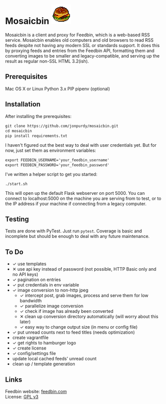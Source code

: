 #  Mosaicbin ![Mosaicbin logo](https://raw.githubusercontent.com/jonpurdy/mosaicbin/master/mosaicbin/static/icon64.gif)

Mosaicbin is a client and proxy for Feedbin, which is a web-based RSS service. Mosaicbin enables old computers and old browsers to read RSS feeds despite not having any modern SSL or standards support. It does this by proxying feeds and entries from the Feedbin API, formatting them and converting images to be smaller and legacy-compatible, and serving up the result as regular non-SSL HTML 3.2(ish).

## Prerequisites

Mac OS X or Linux
Python 3.x
PIP
pipenv (optional)

## Installation

After installing the prerequisites:

    git clone https://github.com/jonpurdy/mosaicbin.git
    cd mosaicbin
    pip install requirements.txt

I haven't figured out the best way to deal with user credentials yet. But for now, just set them as environment variables:

	export FEEDBIN_USERNAME='your_feedbin_username'
	export FEEDBIN_PASSWORD='your_feedbin_password'

I've written a helper script to get you started:

	./start.sh

This will open up the default Flask webserver on port 5000. You can connect to localhost:5000 on the machine you are serving from to test, or to the IP address if your machine if connecting from a legacy computer.

## Testing

Tests are done with PyTest. Just run `pytest`. Coverage is basic and incomplete but should be enough to deal with any future maintenance.

## To Do

* ✓ use templates
* ✕ use api key instead of password (not possible, HTTP Basic only and no API keys)
* ✓ pagination on entries
* ✓ put credentials in env variable
* ✓ image conversion to non-http jpeg
	* ✓ intercept post, grab images, process and serve them for low bandwidth
	* ✓ parallelize image conversion
	* ✓ check if image has already been converted
	* ✕ clean up conversion directory automatically (will worry about this later)
	* ✓ easy way to change output size (in menu or config file)
* ✓ put unread counts next to feed titles (needs optimization)
* create vagrantfile
* ✓ get rights to hamburger logo
* ✓ create license
* ✓ config/settings file
* update local cached feeds' unread count
* clean up / template generation


## Links

Feedbin website: [feedbin.com](feedbin.com)  
License: [GPL v3](https://github.com/jonpurdy/mosaicbin/blob/master/LICENSE.txt)